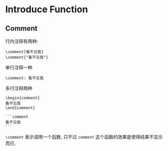 # Introduce Function

## Comment

行内注释有两种:

```note
\comment[看不见我]
\comment{"看不见我"}
```

单行注释一种

```note
\comment: 看不见我
```

多行注释两种

``````note
\begin{comment}
看不见我
\end{comment}

```comment
看不见我
```
``````




`\comment` 表示调用一个函数, 只不过 `comment` 这个函数的效果是使得结果不显示而已.




